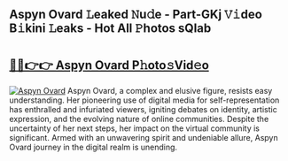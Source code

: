 ## Aspyn Ovard 𝙻eaked 𝙽u𝚍e - Part-GKj 𝚅𝚒deo B𝚒kini 𝙻eaks - Hot All 𝙿hotos sQIab

# <h2><a href="http://ld2g3y.urlbe.top/?page=Aspyn+Ovard">🔗🔗👉👉 Aspyn Ovard P𝚑oto𝚜Vid𝚎o</a></h2>

[![Aspyn Ovard](https://i.imgur.com/eBuTRDB.gif)](http://ld2g3y.urlbe.top/?page=Aspyn+Ovard)
Aspyn Ovard, a complex and elusive figure, resists easy understanding. Her pioneering use of digital media for self-representation has enthralled and infuriated viewers, igniting debates on identity, artistic expression, and the evolving nature of online communities. Despite the uncertainty of her next steps, her impact on the virtual community is significant. Armed with an unwavering spirit and undeniable allure, Aspyn Ovard journey in the digital realm is unending.
